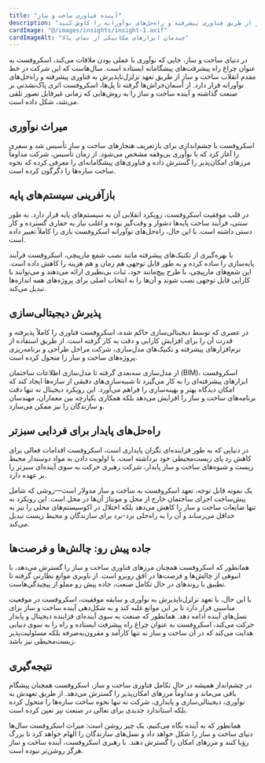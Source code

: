 ```yaml
---
title: "آینده فناوری ساخت و ساز"
description: "نقش پیشگامانه اسکروفست در انقلاب ساخت و ساز از طریق فناوری پیشرفته و راه‌حل‌های نوآورانه را کاوش کنید."
cardImage: "@/images/insights/insight-1.avif"
cardImageAlt: "چیدمان ابزارهای مکانیکی از نمای بالا"
---
```


در دنیای ساخت و ساز، جایی که نوآوری با عملی بودن ملاقات می‌کند، اسکروفست به عنوان چراغ راه پیشرفت‌های پیشگامانه ایستاده است. سال‌هاست که این شرکت در خط مقدم انقلاب ساخت و ساز از طریق تعهد تزلزل‌ناپذیرش به فناوری پیشرفته و راه‌حل‌های نوآورانه قرار دارد. از آسمان‌خراش‌ها گرفته تا پل‌ها، اسکروفست اثری پاک‌نشدنی بر صنعت گذاشته و آینده ساخت و ساز را به روش‌هایی که زمانی غیرقابل تصور تلقی می‌شد، شکل داده است.

## میراث نوآوری

اسکروفست با چشم‌اندازی برای بازتعریف هنجارهای ساخت و ساز تأسیس شد و سفری را آغاز کرد که با نوآوری بی‌وقفه مشخص می‌شود. از زمان تأسیس، شرکت مداوماً مرزهای امکان‌پذیر را گسترش داده و فناوری‌های پیشگامانه‌ای را معرفی کرده که نحوه ساخت سازه‌ها را دگرگون کرده است.

## بازآفرینی سیستم‌های پایه

در قلب موفقیت اسکروفست، رویکرد انقلابی آن به سیستم‌های پایه قرار دارد. به طور سنتی، فرآیند ساخت پایه‌ها دشوار و وقت‌گیر بوده و اغلب نیاز به حفاری گسترده و کار دستی داشته است. با این حال، راه‌حل‌های نوآورانه اسکروفست بازی را کاملاً تغییر داده است.

با بهره‌گیری از تکنیک‌های پیشرفته مانند نصب شمع مارپیچی، اسکروفست فرآیند پایه‌سازی را ساده کرده و به طور قابل توجهی هم زمان و هم هزینه را کاهش داده است. این شمع‌های مارپیچی، با طرح پیچ‌مانند خود، ثبات بی‌نظیری ارائه می‌دهند و می‌توانند با کارایی قابل توجهی نصب شوند و آن‌ها را به انتخاب اصلی برای پروژه‌های همه اندازه‌ها تبدیل می‌کند.

## پذیرش دیجیتالی‌سازی

در عصری که توسط دیجیتالی‌سازی حاکم شده، اسکروفست فناوری را کاملاً پذیرفته و قدرت آن را برای افزایش کارایی و دقت به کار گرفته است. از طریق استفاده از نرم‌افزارهای پیشرفته و تکنیک‌های مدل‌سازی، شرکت مراحل طراحی و برنامه‌ریزی پروژه‌های ساخت و ساز را متحول کرده است.

از مدل‌سازی سه‌بعدی گرفته تا مدل‌سازی اطلاعات ساختمان (BIM)، اسکروفست ابزارهای پیشرفته‌ای را به کار می‌گیرد تا شبیه‌سازی‌های دقیقی از سازه‌ها ایجاد کند که امکان دیدگاه بهتر و بهینه‌سازی را فراهم می‌آورد. این رویکرد دیجیتال نه تنها دقت برنامه‌های ساخت و ساز را افزایش می‌دهد بلکه همکاری یکپارچه بین معماران، مهندسان و سازندگان را نیز ممکن می‌سازد.

## راه‌حل‌های پایدار برای فردایی سبزتر

در دنیایی که به طور فزاینده‌ای نگران پایداری است، اسکروفست اقدامات فعالی برای کاهش رد پای زیست‌محیطی خود برداشته است. با اولویت دادن به مواد دوستدار محیط زیست و شیوه‌های ساخت و ساز پایدار، شرکت رهبری حرکت به سوی آینده‌ای سبزتر را بر عهده دارد.

یک نمونه قابل توجه، تعهد اسکروفست به ساخت و ساز مدولار است—روشی که شامل پیش‌ساخت اجزای ساختمان خارج از محل و مونتاژ آن‌ها در محل است. این رویکرد نه تنها ضایعات ساخت و ساز را کاهش می‌دهد بلکه اختلال در اکوسیستم‌های محلی را نیز به حداقل می‌رساند و آن را به راه‌حلی برد-برد برای سازندگان و محیط زیست تبدیل می‌کند.

## جاده پیش رو: چالش‌ها و فرصت‌ها

همانطور که اسکروفست همچنان مرزهای فناوری ساخت و ساز را گسترش می‌دهد، با انبوهی از چالش‌ها و فرصت‌ها در افق روبرو است. از ناوبری موانع نظارتی گرفته تا تطبیق با روندهای در حال تکامل صنعت، جاده پیش رو مملو از پیچیدگی‌هاست.

با این حال، با تعهد تزلزل‌ناپذیرش به نوآوری و سابقه موفقیت، اسکروفست در موقعیت مناسبی قرار دارد تا بر این موانع غلبه کند و به شکل‌دهی آینده ساخت و ساز برای نسل‌های آینده ادامه دهد. همانطور که صنعت به سوی آینده‌ای فزاینده دیجیتال و پایدار حرکت می‌کند، اسکروفست به عنوان چراغ راه پیشرفت ایستاده و راه را به سوی دنیایی هدایت می‌کند که در آن ساخت و ساز نه تنها کارآمد و مقرون‌به‌صرفه بلکه مسئولیت‌پذیر زیست‌محیطی نیز باشد.

## نتیجه‌گیری

در چشم‌انداز همیشه در حال تکامل فناوری ساخت و ساز، اسکروفست همچنان پیشگام باقی می‌ماند و مداوماً مرزهای امکان‌پذیر را گسترش می‌دهد. از طریق تعهدش به نوآوری، دیجیتالی‌سازی و پایداری، شرکت نه تنها نحوه ساخت سازه‌ها را متحول کرده بلکه استاندارد جدیدی برای تعالی در صنعت نیز تعین کرده است.

همانطور که به آینده نگاه می‌کنیم، یک چیز روشن است: میراث اسکروفست سال‌ها دنیای ساخت و ساز را شکل خواهد داد و نسل‌های سازندگان را الهام خواهد کرد تا بزرگ رؤیا کنند و مرزهای امکان را گسترش دهند. با رهبری اسکروفست، آینده ساخت و ساز هرگز روشن‌تر نبوده است.